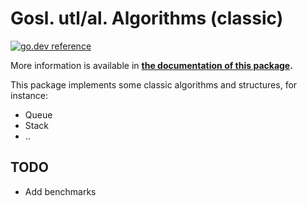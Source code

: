 # Gosl. utl/al. Algorithms (classic)

[![go.dev reference](https://img.shields.io/badge/go.dev-reference-007d9c?logo=go&logoColor=white&style=flat-square)](https://pkg.go.dev/github.com/cpmech/gosl/utl/al)

More information is available in **[the documentation of this package](https://pkg.go.dev/github.com/cpmech/gosl/utl/al).**

This package implements some classic algorithms and structures, for instance:

- Queue
- Stack
- ..

## TODO

- Add benchmarks
